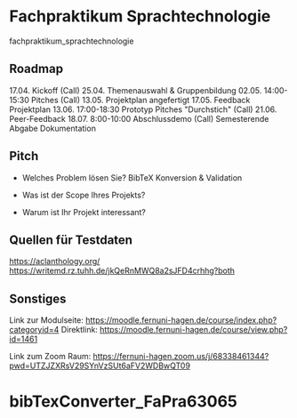 # Fachpraktikum Sprachtechnologie
fachpraktikum_sprachtechnologie

## Roadmap
17.04.             Kickoff (Call)
25.04.             Themenauswahl & Gruppenbildung
02.05. 14:00-15:30 Pitches (Call)
13.05.             Projektplan angefertigt
17.05.             Feedback Projektplan
13.06. 17:00-18:30 Prototyp Pitches "Durchstich" (Call)
21.06.             Peer-Feedback
18.07.  8:00-10:00 Abschlussdemo (Call)
Semesterende Abgabe Dokumentation



## Pitch
* Welches Problem lösen Sie?
BibTeX Konversion & Validation

* Was ist der Scope Ihres Projekts?


* Warum ist Ihr Projekt interessant?

## Quellen für Testdaten
https://aclanthology.org/
https://writemd.rz.tuhh.de/jkQeRnMWQ8a2sJFD4crhhg?both



## Sonstiges
Link zur Modulseite:
https://moodle.fernuni-hagen.de/course/index.php?categoryid=4
Direktlink:
https://moodle.fernuni-hagen.de/course/view.php?id=1461

Link zum Zoom Raum:
https://fernuni-hagen.zoom.us/j/68338461344?pwd=UTZJZXRsV29SYnVzSUt6aFV2WDBwQT09
# bibTexConverter_FaPra63065



